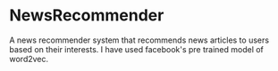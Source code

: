# NewsRecommender
A news recommender system that recommends news articles to users based on their interests. I have used facebook's pre trained model of word2vec. 
